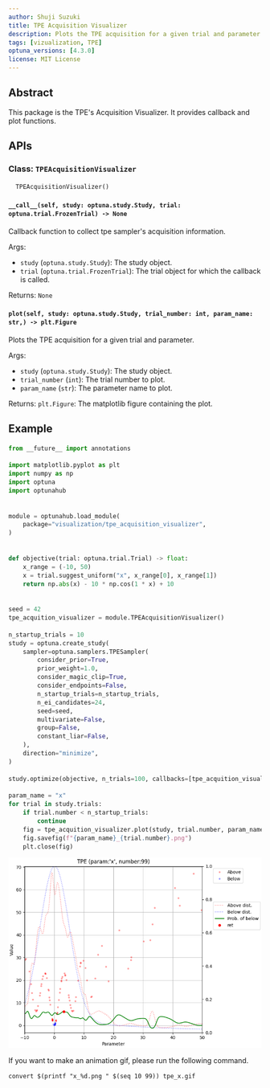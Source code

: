 ```yaml
---
author: Shuji Suzuki
title: TPE Acquisition Visualizer
description: Plots the TPE acquisition for a given trial and parameter.
tags: [vizualization, TPE]
optuna_versions: [4.3.0]
license: MIT License
---
```


## Abstract

This package is the TPE's Acquisition Visualizer. It provides callback and plot functions.

## APIs

### Class: `TPEAcquisitionVisualizer`

```python
  TPEAcquisitionVisualizer()
```

#### `__call__(self, study: optuna.study.Study, trial: optuna.trial.FrozenTrial) -> None`

Callback function to collect tpe sampler's acquisition information.

Args:

- `study` (`optuna.study.Study`): The study object.
- `trial` (`optuna.trial.FrozenTrial`): The trial object for which the callback is called.

Returns: `None`

#### `plot(self, study: optuna.study.Study, trial_number: int, param_name: str,) -> plt.Figure`

Plots the TPE acquisition for a given trial and parameter.

Args:

- `study` (`optuna.study.Study`): The study object.
- `trial_number` (`int`): The trial number to plot.
- `param_name` (`str`): The parameter name to plot.

Returns: `plt.Figure`: The matplotlib figure containing the plot.

## Example

```python
from __future__ import annotations

import matplotlib.pyplot as plt
import numpy as np
import optuna
import optunahub


module = optunahub.load_module(
    package="visualization/tpe_acquisition_visualizer",
)


def objective(trial: optuna.trial.Trial) -> float:
    x_range = (-10, 50)
    x = trial.suggest_uniform("x", x_range[0], x_range[1])
    return np.abs(x) - 10 * np.cos(1 * x) + 10


seed = 42
tpe_acquition_visualizer = module.TPEAcquisitionVisualizer()

n_startup_trials = 10
study = optuna.create_study(
    sampler=optuna.samplers.TPESampler(
        consider_prior=True,
        prior_weight=1.0,
        consider_magic_clip=True,
        consider_endpoints=False,
        n_startup_trials=n_startup_trials,
        n_ei_candidates=24,
        seed=seed,
        multivariate=False,
        group=False,
        constant_liar=False,
    ),
    direction="minimize",
)

study.optimize(objective, n_trials=100, callbacks=[tpe_acquition_visualizer])

param_name = "x"
for trial in study.trials:
    if trial.number < n_startup_trials:
        continue
    fig = tpe_acquition_visualizer.plot(study, trial.number, param_name)
    fig.savefig(f"{param_name}_{trial.number}.png")
    plt.close(fig)
```

![Example of this Plot](images/x_99.png)

If you want to make an animation gif, please run the following command.

```
convert $(printf "x_%d.png " $(seq 10 99)) tpe_x.gif
```
